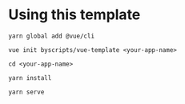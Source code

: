 # Using this template

```
yarn global add @vue/cli

vue init byscripts/vue-template <your-app-name>

cd <your-app-name>

yarn install

yarn serve
```

